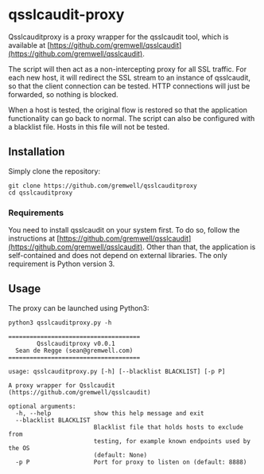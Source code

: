 # qsslcaudit-proxy

Qsslcauditproxy is a proxy wrapper for the qsslcaudit tool, which is available at [https://github.com/gremwell/qsslcaudit](https://github.com/gremwell/qsslcaudit).

The script will then act as a non-intercepting proxy for all SSL traffic. For each new host, it will redirect the SSL stream to an instance of qsslcaudit, so that the client connection can be tested. HTTP connections will just be forwarded, so nothing is blocked.

When a host is tested, the original flow is restored so that the application functionality can go back to normal.
The script can also be configured with a blacklist file. Hosts in this file will not be tested.

## Installation

Simply clone the repository:

```
git clone https://github.com/gremwell/qsslcauditproxy
cd qsslcauditproxy
```

### Requirements

You need to install qsslcaudit on your system first. To do so, follow the instructions at [https://github.com/gremwell/qsslcaudit](https://github.com/gremwell/qsslcaudit).
Other than that, the application is self-contained and does not depend on external libraries. The only requirement is Python version 3.

## Usage

The proxy can be launched using Python3:

```
python3 qsslcauditproxy.py -h

=====================================
        Qsslcauditproxy v0.0.1
  Sean de Regge (sean@gremwell.com)
=====================================

usage: qsslcauditproxy.py [-h] [--blacklist BLACKLIST] [-p P]

A proxy wrapper for Qsslcaudit (https://github.com/gremwell/qsslcaudit)

optional arguments:
  -h, --help            show this help message and exit
  --blacklist BLACKLIST
                        Blacklist file that holds hosts to exclude from
                        testing, for example known endpoints used by the OS
                        (default: None)
  -p P                  Port for proxy to listen on (default: 8888)
```

